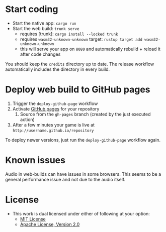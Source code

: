 # Start coding
* Start the native app: `cargo run`
* Start the web build: `trunk serve`
    * requires [trunk]: `cargo install --locked trunk`
    * requires `wasm32-unknown-unknown` target: `rustup target add wasm32-unknown-unknown`
    * this will serve your app on `8080` and automatically rebuild + reload it after code changes

You should keep the `credits` directory up to date. The release workflow automatically includes the directory in every build.

# Deploy web build to GitHub pages
 1. Trigger the `deploy-github-page` workflow
 2. Activate [GitHub pages](https://pages.github.com/) for your repository
     1. Source from the `gh-pages` branch (created by the just executed action)
 3. After a few minutes your game is live at `http://username.github.io/repository`

To deploy newer versions, just run the `deploy-github-page` workflow again.

# Known issues

Audio in web-builds can have issues in some browsers. This seems to be a general performance issue and not due to the audio itself.

# License

* This work is dual licensed under either of following at your option:
    * [MIT License](LICENSE-MIT.md)
    * [Apache License, Version 2.0](LICENSE-APACHE.md)
